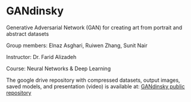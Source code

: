 # GANdinsky
Generative Adversarial Network (GAN) for creating art from portrait and abstract datasets

Group members: Elnaz Asghari, Ruiwen Zhang, Sunit Nair

Instructor: Dr. Farid Alizadeh

Course: Neural Networks & Deep Learning

The google drive repository with compressed datasets, output images, saved models, and presentation (video) is available at:
<a href="https://drive.google.com/open?id=1docE5W2sFkcV_BWgjkK4m4CdMt4Xx42O">GANdinsky public repository</a>
